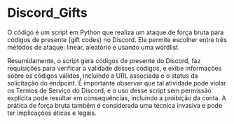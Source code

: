 # Discord_Gifts
O código é um script em Python que realiza um ataque de força bruta para códigos de presente (gift codes) no Discord. Ele permite escolher entre três métodos de ataque: linear, aleatório e usando uma wordlist.

Resumidamente, o script gera códigos de presente do Discord, faz requisições para verificar a validade desses códigos, e exibe informações sobre os códigos válidos, incluindo a URL associada e o status da solicitação do endpoint. É importante observar que tal atividade pode violar os Termos de Serviço do Discord, e o uso desse script sem permissão explícita pode resultar em consequências, incluindo a proibição da conta. A prática de força bruta também é considerada uma técnica invasiva e pode ter implicações éticas e legais.
